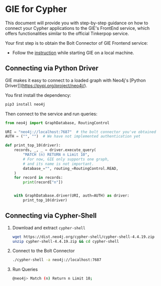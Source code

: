 # GIE for Cypher
This document will provide you with step-by-step guidance on how to connect your Cypher applications to the GIE's
FrontEnd service, which offers functionalities similar to the official Tinkerpop service.

Your first step is to obtain the Bolt Connector of GIE Frontend service:
- Follow the [instruction](./dev_and_test.md#manually-start-the-gie-services) while starting GIE on a local machine.

## Connecting via Python Driver

GIE makes it easy to connect to a loaded graph with Neo4j's [Python Driver]](https://pypi.org/project/neo4j/).

You first install the dependency:
```bash
pip3 install neo4j
```

Then connect to the service and run queries:

```Python
from neo4j import GraphDatabase, RoutingControl

URI = "neo4j://localhost:7687"  # the bolt connector you've obtained
AUTH = ("", "")  # We have not implemented authentication yet

def print_top_10(driver):
    records, _, _ = driver.execute_query(
        "MATCH (n) RETURN n Limit 10",
        # For now, GIE only supports one graph,
        # and its name is not important.
        database_="", routing_=RoutingControl.READ,
    )
    for record in records:
        print(record["n"])


    with GraphDatabase.driver(URI, auth=AUTH) as driver:
        print_top_10(driver)
```

## Connecting via Cypher-Shell
1. Download and extract `cypher-shell`
    ```bash
    wget https://dist.neo4j.org/cypher-shell/cypher-shell-4.4.19.zip
    unzip cypher-shell-4.4.19.zip && cd cypher-shell
    ```
2. Connect to the Bolt Connector
    ```bash
    ./cypher-shell -a neo4j://localhost:7687
    ```
3. Run Queries
    ```bash
    @neo4j> Match (n) Return n Limit 10;
    ```
